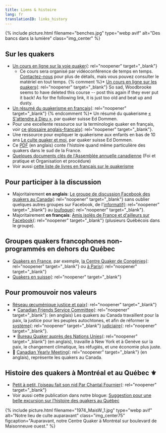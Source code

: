 ```yaml
---
title: Liens & histoire
lang: fr
translationID: links_history
---
```

{% include picture.html filename="benches.jpg" type="webp avif" alt="Des bancs dans la lumière" class="img_center" %}

## Sur les quakers
* [Un cours en ligne sur la voie quaker](https://quaker.ca/publication/introduction-aux-quakers-et-a-leur-culte-non-programme/){: rel="noopener" target="_blank"}
  * Ce cours sera organisé par vidéoconférence de temps en temps. [Contactez-nous](/contact-fr) pour plus de détails, mais vous pouvez consulter le matériel en tout temps.
{% comment %}* [Un cours en ligne sur les quakers](http://moodle.woodbrooke.org.uk/course/view.php?id=60#section-0){:  rel="noopener" target="_blank"}
So sad, Woodbrooke seems to have deleted this course -- post this again if they ever put it back! As for the following link, it is just too old and beat up and dusty.
* [Un résumé du quakerisme en français](http://quaker.chez-alice.fr/){: rel="noopener" target="_blank"}
{% endcomment %}* Un résumé du quakerisme [« S'attendre à Dieu »](/assets/PDF/EDommen-SAttendreADieu2.pdf), par quaker suisse Ed Dommen.
* Pour une excellente ressource sur la terminologie quaker en français, voir [ce glossaire anglais-français](https://glossary.summerhays.net){: rel="noopener" target="_blank"}.
* Une ressource pour expliquer le quakerisme aux enfants en bas de 10 ans [Le culte quaker et moi](/assets/PDF/LeCulteQuakerEtMoi-small.pdf), par quaker suisse Ed Dommen.
* Ce [PDF](/assets/PDF/CongeniesE.pdf) (en anglais) conte l'histoire quand même particulière des quakers dans le sud de la France.
* [Quelques documents clés de l'Assemblée annuelle canadienne](/fp) (Foi et pratique et Organisation et procédure)
* Voir aussi [cette liste de livres en français sur le quakerisme](/livres-en-français)

## Pour participer à la discussion
* Majoritairement **en anglais**: [Le groupe de discussion Facebook des quakers au Canada](https://www.facebook.com/groups/532516183429702/){: rel="noopener" target="_blank"} sans oublier quelques autres groupes sur Facebook, de l'[informatif](https://www.facebook.com/groups/2207263944/){: rel="noopener" target="_blank"} au [loufoque](https://www.facebook.com/groups/442920559221629/){: rel="noopener" target="_blank"}.
* Majoritairement **en français**: [Amis isolés de France et d'ailleurs sur Facebook](https://www.facebook.com/groups/1693742737383648/){: rel="noopener" target="_blank"} (plusieurs Québécois dans le groupe).

## Groupes quakers francophones non-programmés en dehors du Québec
* [Quakers en France](http://www.quakersenfrance.org/faq), par exemple, [la Centre Quaker de Congénies](https://www.maison-quaker-congenies.org/){: rel="noopener" target="_blank"} ou [à Paris](https://www.facebook.com/CentreQuakerParis/){: rel="noopener" target="_blank"}
* [Quakers en suisse](https://swiss-quakers.ch/fr/accueil/){: rel="noopener" target="_blank"}

## Pour promouvoir nos valeurs
* [Réseau œcuménique justice et paix](http://www.justicepaix.org){: rel="noopener" target="_blank"}
* ✶ [Canadian Friends Service Committee](https://quakerservice.ca){: rel="noopener" target="_blank"}: (en anglais) Les quakers au Canada travaillent pour la paix, la justice pour les peuples autochtones, et afin de réformer le [système](https://quakerservice.ca/wp-content/uploads/2023/04/1981-Minute-sur-labolition-des-prisons-context.pdf){: rel="noopener" target="_blank"} [judiciaire](https://quakerservice.ca/wp-content/uploads/2023/04/1981-minute-sur-labolition-des-prisons.pdf){: rel="noopener" target="_blank"}.
* ✶ [Bureau Quaker auprès des Nations Unies](https://quno.org/){: rel="noopener" target="_blank"} (en anglais), travaille à New York et à Genève sur la paix, le changement climatique, les réfugiés, et une économie plus juste.
* 🍁 [Canadian Yearly Meeting](https://quaker.ca/){: rel="noopener" target="_blank"} (en anglais), représente les quakers au Canada.

## Histoire des quakers à Montréal et au Québec ⚜

* [Petit à petit, l’oiseau fait son nid Par Chantal Fournier](/assets/PDF/MMM-History-CF.V100.05.15.pdf){: rel="noopener" target="_blank"}
* Voir aussi cette publication dans notre blogue: [Suggestion pour une belle excursion sur l’histoire des quakers au Québec](/2021/06/26/farnham-excursion)


{% include picture.html filename="1974_MaisW_1.jpg" type="webp avif" alt="Notre lieu de culte auparavant" class="img_center75" figcaption="Auparavant, notre Centre Quaker à Montréal sur boulevard de Maisonneuve ouest." %}
